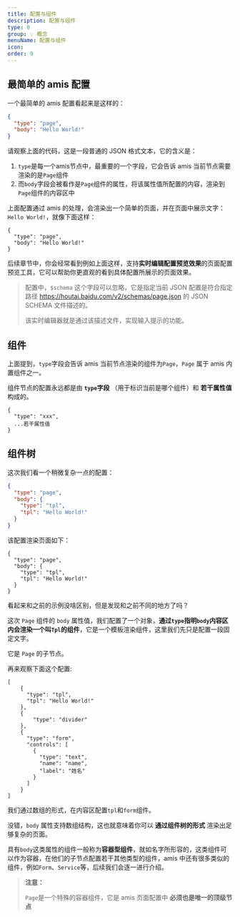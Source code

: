 ```yaml
---
title: 配置与组件
description: 配置与组件
type: 0
group: 💡 概念
menuName: 配置与组件
icon: 
order: 9
---
```

## 最简单的 amis 配置

一个最简单的 amis 配置看起来是这样的：

```json
{
  "type": "page",
  "body": "Hello World!"
}
```

请观察上面的代码，这是一段普通的 JSON 格式文本，它的含义是：

1. `type`是每一个amis节点中，最重要的一个字段，它会告诉 amis 当前节点需要渲染的是`Page`组件
2. 而`body`字段会被看作是`Page`组件的属性，将该属性值所配置的内容，渲染到`Page`组件的内容区中

上面配置通过 amis 的处理，会渲染出一个简单的页面，并在页面中展示文字：`Hello World!`，就像下面这样：

```schema:height="200"
{
  "type": "page",
  "body": "Hello World!"
}
```

后续章节中，你会经常看到例如上面这样，支持**实时编辑配置预览效果**的页面配置预览工具，它可以帮助你更直观的看到具体配置所展示的页面效果。

> 配置中，`$schema` 这个字段可以忽略，它是指定当前 JSON 配置是符合指定路径 https://houtai.baidu.com/v2/schemas/page.json 的 JSON SCHEMA 文件描述的。
> 
> 该实时编辑器就是通过该描述文件，实现输入提示的功能。

## 组件

上面提到，`type`字段会告诉 amis 当前节点渲染的组件为`Page`，`Page` 属于 amis 内置组件之一。

组件节点的配置永远都是由 **`type`字段** （用于标识当前是哪个组件）和 **若干属性值** 构成的。

```
{
  "type": "xxx",
  ...若干属性值
}
```

## 组件树

这次我们看一个稍微复杂一点的配置：

```json
{
  "type": "page",
  "body": {
    "type": "tpl",
    "tpl": "Hello World!"
  }
}
```

该配置渲染页面如下：

```schema:height="200"
{
  "type": "page",
  "body": {
    "type": "tpl",
    "tpl": "Hello World!"
  }
}
```

看起来和之前的示例没啥区别，但是发现和之前不同的地方了吗？

这次 `Page` 组件的 `body` 属性值，我们配置了一个对象，**通过`type`指明`body`内容区内会渲染一个叫`Tpl`的组件**，它是一个模板渲染组件，这里我们先只是配置一段固定文字。

它是 `Page` 的子节点。

再来观察下面这个配置:

```schema:height="320" scope="body"
[
    {
      "type": "tpl",
      "tpl": "Hello World!"
    },
    {
        "type": "divider"
    },
    {
      "type": "form",
      "controls": [
        {
          "type": "text",
          "name": "name",
          "label": "姓名"
        }
      ]
    }
]
```

我们通过数组的形式，在内容区配置`tpl`和`form`组件。

没错，`body` 属性支持数组结构，这也就意味着你可以 **通过组件树的形式** 渲染出足够复杂的页面。

具有`body`这类属性的组件一般称为**容器型组件**，就如名字所形容的，这类组件可以作为容器，在他们的子节点配置若干其他类型的组件，amis 中还有很多类似的组件，例如`Form`、`Service`等，后续我们会逐一进行介绍。

> **注意：**
> 
> `Page`是一个特殊的容器组件，它是 amis 页面配置中 **必须也是唯一的顶级节点**






